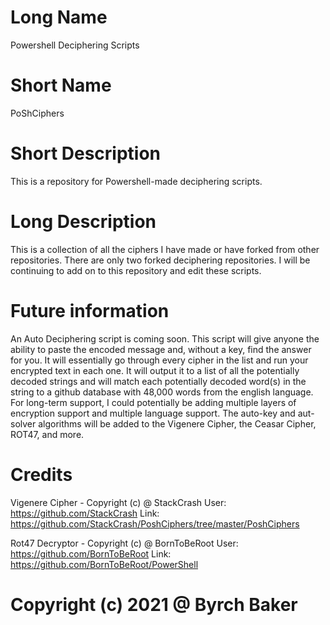 # Long Name
Powershell Deciphering Scripts

# Short Name 
PoShCiphers

# Short Description
This is a repository for Powershell-made deciphering scripts. 

# Long Description
This is a collection of all the ciphers I have made or have forked from other repositories. There are only two forked deciphering repositories. I will be continuing to add on to this repository and edit these scripts. 

# Future information
An Auto Deciphering script is coming soon. This script will give anyone the ability to paste the encoded message and, without a key, find the answer for you. It will essentially go through every cipher in the list and run your encrypted text in each one. It will output it to a list of all the potentially decoded strings and will match each potentially decoded word(s) in the string to a github database with 48,000 words from the english language. For long-term support, I could potentially be adding multiple layers of encryption support and multiple language support. The auto-key and aut-solver algorithms will be added to the Vigenere Cipher, the Ceasar Cipher, ROT47, and more. 

# Credits

Vigenere Cipher - Copyright (c) @ StackCrash 
User: https://github.com/StackCrash
Link: https://github.com/StackCrash/PoshCiphers/tree/master/PoshCiphers

Rot47 Decryptor - Copyright (c) @ BornToBeRoot
User: https://github.com/BornToBeRoot
Link: https://github.com/BornToBeRoot/PowerShell

# Copyright (c) 2021 @ Byrch Baker

